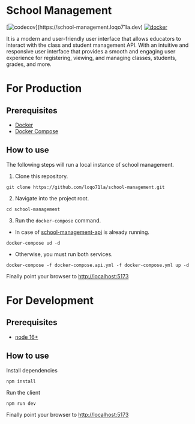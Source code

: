 # School Management
[![codecov](
https://img.shields.io/badge/SchoolManagement-4E69C8?labelColor=4E69C8&amp;logo=Firefox&amp;)](https://school-management.loqo71la.dev)
[![docker](https://img.shields.io/docker/v/loqo71la/school-management)](https://hub.docker.com/r/loqo71la/school-management)

It is a modern and user-friendly user interface that allows educators to interact with the class and student management API. With an intuitive and responsive user interface that provides a smooth and engaging user experience for registering, viewing, and managing classes, students, grades, and more.

# For Production
## Prerequisites
- [Docker](https://docs.docker.com/get-docker/)
- [Docker Compose](https://docs.docker.com/compose/install/)

## How to use
The following steps will run a local instance of school management.
1. Clone this repository.
```
git clone https://github.com/loqo71la/school-management.git
```
2. Navigate into the project root.
```
cd school-management
```
3. Run the `docker-compose` command.
- In case of [school-management-api](https://github.com/loqo71la/school-management-api) is already running.
```
docker-compose ud -d
```
- Otherwise, you must run both services.
```
docker-compose -f docker-compose.api.yml -f docker-compose.yml up -d
```
Finally point your browser to [http://localhost:5173](http://localhost:5173)


# For Development
## Prerequisites
- [node 16+](https://nodejs.org/en/download)

## How to use
Install dependencies
```
npm install
```
Run the client
```
npm run dev
```
Finally point your browser to [http://localhost:5173](http://localhost:5173)